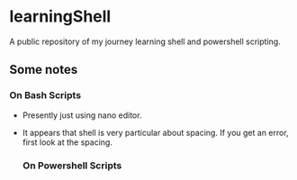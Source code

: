 # learningShell
A public repository of my journey learning shell and powershell scripting. 

## Some notes

### On Bash Scripts

- Presently just using nano editor.
- It appears that shell is very particular about spacing. If you get an
  error, first look at the spacing.
  
  ### On Powershell Scripts
